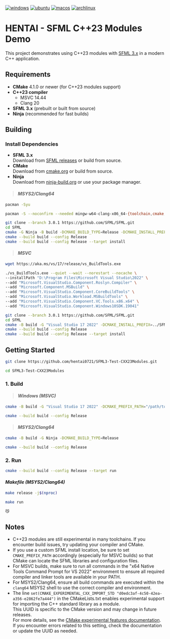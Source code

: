 [![windows](https://github.com/hentai0721/SFML3-Test-CXX23Modules/actions/workflows/windows.yml/badge.svg)](https://github.com/hentai0721/SFML3-Test-CXX23Modules/actions/workflows/windows.yml)
[![ubuntu](https://github.com/hentai0721/SFML3-Test-CXX23Modules/actions/workflows/ubuntu.yml/badge.svg)](https://github.com/hentai0721/SFML3-Test-CXX23Modules/actions/workflows/ubuntu.yml)
[![macos](https://github.com/hentai0721/SFML3-Test-CXX23Modules/actions/workflows/macos.yml/badge.svg)](https://github.com/hentai0721/SFML3-Test-CXX23Modules/actions/workflows/macos.yml)
[![archlinux](https://github.com/hentai0721/SFML3-Test-CXX23Modules/actions/workflows/archlinux.yml/badge.svg)](https://github.com/hentai0721/SFML3-Test-CXX23Modules/actions/workflows/archlinux.yml)
# HENTAI - SFML C++23 Modules Demo

This project demonstrates using C++23 modules with [SFML 3.x](https://www.sfml-dev.org/) in a modern C++ application.


## Requirements

- **CMake** 4.1.0 or newer (for C++23 modules support)
- **C++23 compiler**
  - MSVC 14.44
  - Clang 20
- **SFML 3.x** (prebuilt or built from source)
- **Ninja** (recommended for fast builds)

## Building

### Install Dependencies

- **SFML 3.x**  
  Download from [SFML releases](https://www.sfml-dev.org/download.php) or build from source.
- **CMake**  
  Download from [cmake.org](https://cmake.org/download/) or build from source.
- **Ninja**  
  Download from [ninja-build.org](https://ninja-build.org/) or use your package manager.

> #### ***MSYS2/Clang64***

```sh
pacman -Syu
```

```sh
pacman -S --noconfirm --needed mingw-w64-clang-x86_64-{toolchain,cmake,ninja} base-devel git
```

```sh
git clone --branch 3.0.1 https://github.com/SFML/SFML.git
cd SFML
cmake -G Ninja -B build -DCMAKE_BUILD_TYPE=Release -DCMAKE_INSTALL_PREFIX=/clang64 -DSFML_USE_STATIC_STD_LIBS=ON
cmake --build build --config Release
cmake --build build --config Release --target install
```

> #### ***MSVC***

```sh
wget https://aka.ms/vs/17/release/vs_BuildTools.exe
```

```sh
./vs_BuildTools.exe --quiet --wait --norestart --nocache \
--installPath "D:\Program Files\Microsoft Visual Studio\2022" \
--add "Microsoft.VisualStudio.Component.Roslyn.Compiler" \
--add "Microsoft.Component.MSBuild" \
--add "Microsoft.VisualStudio.Component.CoreBuildTools" \
--add "Microsoft.VisualStudio.Workload.MSBuildTools" \
--add "Microsoft.VisualStudio.Component.VC.Tools.x86.x64" \
--add "Microsoft.VisualStudio.Component.Windows10SDK.19041"
```

```sh
git clone --branch 3.0.1 https://github.com/SFML/SFML.git
cd SFML
cmake -B build -G "Visual Studio 17 2022" -DCMAKE_INSTALL_PREFIX=../SFML-3.0.1 -DSFML_USE_STATIC_STD_LIBS=ON
cmake --build build --config Release
cmake --build build --config Release --target install
```


## Getting Started

```sh
git clone https://github.com/hentai0721/SFML3-Test-CXX23Modules.git
```

```sh
cd SFML3-Test-CXX23Modules
```

### 1. Build

> #### ***Windows (MSVC)***

```sh
cmake -B build -G "Visual Studio 17 2022" -DCMAKE_PREFIX_PATH="/path/to/SFML-3.0.1"
```

```sh
cmake --build build --config Release
```

> #### ***MSYS2/Clang64***

```sh
cmake -B build -G Ninja -DCMAKE_BUILD_TYPE=Release
```

```sh
cmake --build build --config Release
```

### 2. Run

```sh
cmake --build build --config Release --target run
```

#### ***Makefile (MSYS2/Clang64)***

```sh
make release -j$(nproc)
```

```sh
make run
```

```sh
😼
```

## Notes

- C++23 modules are still experimental in many toolchains. If you encounter build issues, try updating your compiler and CMake.
- If you use a custom SFML install location, be sure to set `CMAKE_PREFIX_PATH` accordingly (especially for MSVC builds) so that CMake can locate the SFML libraries and configuration files.
- For MSVC builds, make sure to run all commands in the "x64 Native Tools Command Prompt for VS 2022" environment to ensure all required compiler and linker tools are available in your PATH.
- For MSYS2/Clang64, ensure all build commands are executed within the `clang64` MSYS2 shell to use the correct compiler and environment.
- The line `set(CMAKE_EXPERIMENTAL_CXX_IMPORT_STD "d0edc3af-4c50-42ea-a356-e2862fe7a444")` in the CMakeLists.txt enables experimental support for importing the C++ standard library as a module.  
  This UUID is specific to the CMake version and may change in future releases.  
  For more details, see the [CMake experimental features documentation](https://github.com/Kitware/CMake/blob/v4.0.3/Help/dev/experimental.rst).  
  If you encounter errors related to this setting, check the documentation or update the UUID as needed.